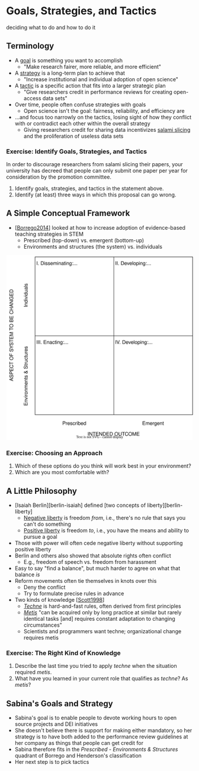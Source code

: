 # Goals, Strategies, and Tactics

<p class="subtitle" markdown="1">deciding what to do and how to do it</p>

## Terminology

-   A [goal](g:goal) is something you want to accomplish
    -   "Make research fairer, more reliable, and more efficient"
-   A [strategy](g:strategy) is a long-term plan to achieve that
    -   "Increase institutional and individual adoption of open science"
-   A [tactic](g:tactic) is a specific action that fits into a larger strategic plan
    -   "Give researchers credit in performance reviews for creating open-access data sets"
-   Over time, people often confuse strategies with goals
    -   Open science isn't the goal: fairness, reliability, and efficiency are
-   ...and focus too narrowly on the tactics, losing sight of how they conflict with or contradict each other within the overall strategy
    -   Giving researchers credit for sharing data incentivizes [salami slicing](g:salami-slicing)
        and the proliferation of useless data sets

<section class="exercise" markdown="1">

### Exercise: Identify Goals, Strategies, and Tactics

In order to discourage researchers from salami slicing their papers,
your university has decreed that people can only submit one paper per year
for consideration by the promotion committee.

1.  Identify goals, strategies, and tactics in the statement above.
1.  Identify (at least) three ways in which this proposal can go wrong.

</section>

## A Simple Conceptual Framework

-   [[Borrego2014](b:Borrego2014)] looked at how to increase adoption of evidence-based teaching strategies in STEM
    -   Prescribed (top-down) vs. emergent (bottom-up)
    -   Environments and structures (the system) vs. individuals

<div class="center">
  <img src="./borrego_henderson_change_strategies.svg" alt="Borrego & Henderson change strategies">
</div>

<section class="exercise" markdown="1">

### Exercise: Choosing an Approach

1.  Which of these options do you think will work best in your environment?
1.  Which are you most comfortable with?

</section>

## A Little Philosophy

-   [Isaiah Berlin][berlin-isaiah] defined [two concepts of liberty][berlin-liberty]
    -   [Negative liberty](g:negative-liberty) is freedom *from*, i.e., there's no rule that says you can't do something
    -   [Positive liberty](g:positive-liberty) is freedom *to*, i.e., you have the means and ability to pursue a goal
-   Those with power will often cede negative liberty without supporting positive liberty
-   Berlin and others also showed that absolute rights often conflict
    -   E.g., freedom of speech vs. freedom from harassment
-   Easy to say "find a balance", but much harder to agree on what that balance *is*
-   Reform movements often tie themselves in knots over this
    -   Deny the conflict
    -   Try to formulate precise rules in advance
-   Two kinds of knowledge [[Scott1998](b:Scott1998)]
    -   [*Techne*](g:techne) is hard-and-fast rules, often derived from first principles
    -   [*Metis*](g:metis) "can be acquired only by long practice at similar but rarely identical tasks
        [and] requires constant adaptation to changing circumstances"
    -   Scientists and programmers want techne; organizational change requires metis

<section class="exercise" markdown="1">

### Exercise: The Right Kind of Knowledge

1.  Describe the last time you tried to apply *techne* when the situation required *metis*.
1.  What have you learned in your current role that qualifies as *techne*? As *metis*?

</section>

## Sabina's Goals and Strategy

-   Sabina's goal is to enable people to devote working hours to open source projects and DEI initiatives
-   She doesn't believe there is support for making either mandatory,
    so her strategy is to have both added to the performance review guidelines at her company
    as things that people can get credit for
-   Sabina therefore fits in the *Prescribed* - *Environments & Structures* quadrant
    of Borrego and Henderson's classification
-   Her next step is to pick tactics
